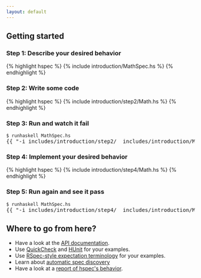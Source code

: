 ```yaml
---
layout: default
---
```


## Getting started

### Step 1: Describe your desired behavior
{% highlight hspec %}
{% include introduction/MathSpec.hs %}
{% endhighlight %}

### Step 2: Write some code
{% highlight hspec %}
{% include introduction/step2/Math.hs %}
{% endhighlight %}

### Step 3: Run and watch it fail
<pre>
<code>$ runhaskell MathSpec.hs</code>
<samp>{{ "-i_includes/introduction/step2/ _includes/introduction/MathSpec.hs --html" | runhaskell }}</samp></pre>

### Step 4: Implement your desired behavior

{% highlight hspec %}
{% include introduction/step4/Math.hs %}
{% endhighlight %}

### Step 5: Run again and see it pass
<pre>
<code>$ runhaskell MathSpec.hs</code>
<samp>{{ "-i_includes/introduction/step4/ _includes/introduction/MathSpec.hs --html" | runhaskell }}</samp></pre>

## Where to go from here?

* Have a look at the [API documentation][api-docs].
* Use [QuickCheck][api-quickcheck] and [HUnit][api-hunit] for your examples.
* Use [RSpec-style expectation terminology][expectations] for your examples.
* Learn about [automatic spec discovery][hspec-discover]
* Have a look at a [report of hspec's behavior][hspec-report].

[hspec-report]:     report.html
[api-docs]:  http://hackage.haskell.org/packages/archive/hspec/latest/doc/html/Test-Hspec.html
                      "Haddock documentation for the non-monadic API"
[api-hunit]:        http://hackage.haskell.org/packages/archive/hspec/latest/doc/html/Test-Hspec-HUnit.html
                      "Haddock documentation for HUnit integartion"
[api-quickcheck]:   http://hackage.haskell.org/packages/archive/hspec/latest/doc/html/Test-Hspec-QuickCheck.html
                      "Haddock documentation for QuickCheck integartion"
[hspec-discover]:   https://github.com/hspec/hspec/tree/master/hspec-discover#readme
                      "README for hspec-discover"
[expectations]:     https://github.com/sol/hspec-expectations#readme
                      "README for hspec-expectations"
